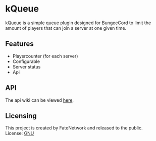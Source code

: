# kQueue
kQueue is a simple queue plugin designed for BungeeCord to limit the amount of players that can join a server at one given time.

## Features
* Playercounter (for each server) 
* Configurable
* Server status
* Api

## API
The api wiki can be viewed [here](https://github.com/HackusatePvP/kQueue/wiki).

## Licensing
This project is created by FateNetwork and released to the public.  
License: [GNU](https://github.com/HackusatePvP/kQueue/blob/master/LICENSE)